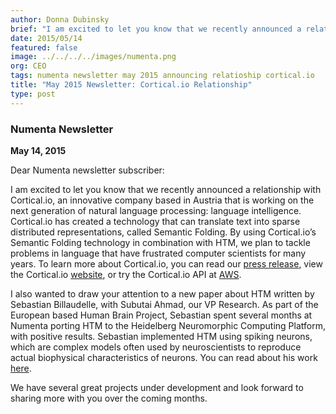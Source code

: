 ```yaml
---
author: Donna Dubinsky
brief: "I am excited to let you know that we recently announced a relationship with Cortical.io, an innovative company based in Austria that is working on the next generation of natural language processing: language intelligence. Cortical.io has created a technology that can"
date: 2015/05/14
featured: false
image: ../../../../images/numenta.png
org: CEO
tags: numenta newsletter may 2015 announcing relatioship cortical.io
title: "May 2015 Newsletter: Cortical.io Relationship"
type: post
---
```


### Numenta Newsletter

**May 14, 2015**

Dear Numenta newsletter subscriber:

I am excited to let you know that we recently announced a relationship with
Cortical.io, an innovative company based
in Austria that is working on the next generation of natural language
processing: language intelligence. Cortical.io has created a technology that can
translate text into sparse distributed representations, called Semantic Folding.
By using Cortical.io’s Semantic Folding technology in combination with HTM, we
plan to tackle problems in language that have frustrated computer scientists for
many years. To learn more about Cortical.io, you can read our
[press release](/press/numenta-and-cortical-io-form-strategic-partnership.html),
view the Cortical.io [website](http://cortical.io/), or try the Cortical.io API
at [AWS](https://aws.amazon.com/marketplace/seller-profile?id=c88ca878-a648-464c-b29b-38ba057bd2f5).

I also wanted to draw your attention to a new paper about HTM written by
Sebastian Billaudelle, with Subutai Ahmad, our VP Research. As part of the
European based Human Brain Project, Sebastian spent several months at Numenta
porting HTM to the Heidelberg Neuromorphic Computing Platform, with positive
results. Sebastian implemented HTM using spiking neurons, which are complex
models often used by neuroscientists to reproduce actual biophysical
characteristics of neurons. You can read about his work <t render="hbs">[here]({{site.paths.ext.paper.neuromorph}})</t>.

We have several great projects under development and look forward to sharing
more with you over the coming months.
